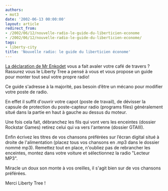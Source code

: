 ```yaml
---
authors:
- mot3
date: '2002-06-13 00:00:00'
layout: article
redirect_from:
- /2002/06/12/nouvelle-radio-le-guide-du-liberticien-econome
- /2002/06/12/nouvelle-radio-le-guide-du-liberticien-econome/
tags:
- liberty-city
title: 'Nouvelle radio: le guide du liberticien économe'
---
```



[La déclaration de Mr Enkodet](/2002/06/12/une-nouvelle-radio-sur-les-ondes-fm-de-liberty-city-/) vous a fait avaler votre café de travers ? Rassurez vous le Liberty Tree a pensé à vous et vous propose un guide pour monter tout seul votre propre radio!

Ce guide s'adresse à la majorité, pas besoin d’être un mécano pour modifier votre poste de radio.

En effet il suffit d'ouvrir votre capot (poste de travail), de dévisser la capsule de protection du poste-capteur radio (programs files) généralement situé dans la partie en haut à gauche au dessus du moteur.

Une fois cela fait, débranchez les fils qui vont vers les enceintes (dossier Rockstar Games) retirez celui qui va vers l'antenne (dossier GTAIII).

Enfin écrivez les titres de vos chansons préférées sur l’écran digital situé à droite de l'alimentation (placez tous vos chansons en .mp3 dans le dossier nommé mp3). Remettez tout en place, n'oubliez pas de rebrancher les enceintes, montez dans votre voiture et sélectionnez la radio "Lecteur MP3".

Miracle un doux son monte à vos oreilles, il s'agit bien sur de vos chansons préférées.

Merci Liberty Tree !